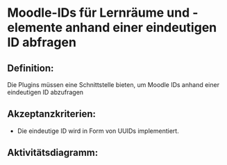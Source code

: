 # Moodle-IDs für Lernräume und -elemente anhand einer eindeutigen ID abfragen

## Definition:

Die Plugins müssen eine Schnittstelle bieten, um Moodle IDs anhand einer eindeutigen ID abzufragen


## Akzeptanzkriterien:
- Die eindeutige ID wird in Form von UUIDs implementiert. 


## Aktivitätsdiagramm:

